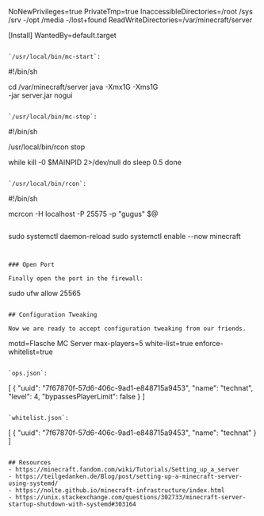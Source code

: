 NoNewPrivileges=true
PrivateTmp=true
InaccessibleDirectories=/root /sys /srv -/opt /media -/lost+found
ReadWriteDirectories=/var/minecraft/server

[Install]
WantedBy=default.target
```

`/usr/local/bin/mc-start`:

```
#!/bin/sh

cd /var/minecraft/server
java -Xmx1G -Xms1G \
  -jar server.jar nogui
```

`/usr/local/bin/mc-stop`:

```
#!/bin/sh

/usr/local/bin/rcon stop

while kill -0 $MAINPID 2>/dev/null
do
  sleep 0.5
done
```

`/usr/local/bin/rcon`:

```
#!/bin/sh

mcrcon -H localhost -P 25575 -p "gugus" $@
```

```
sudo systemctl daemon-reload
sudo systemctl enable --now minecraft
```


### Open Port

Finally open the port in the firewall:

```
sudo ufw allow 25565
```

## Configuration Tweaking

Now we are ready to accept configuration tweaking from our friends.

```
motd=Flasche MC Server
max-players=5
white-list=true
enforce-whitelist=true
```

`ops.json`:

```
[
  {
    "uuid": "7f67870f-57d6-406c-9ad1-e848715a9453",
    "name": "technat",
    "level": 4,
    "bypassesPlayerLimit": false
  }
]
```

`whitelist.json`:

```
[
  {
    "uuid": "7f67870f-57d6-406c-9ad1-e848715a9453",
    "name": "technat"
  }
]
```

## Resources
- https://minecraft.fandom.com/wiki/Tutorials/Setting_up_a_server
- https://teilgedanken.de/Blog/post/setting-up-a-minecraft-server-using-systemd/
- https://nolte.github.io/minecraft-infrastructure/index.html
- https://unix.stackexchange.com/questions/302733/minecraft-server-startup-shutdown-with-systemd#303164
